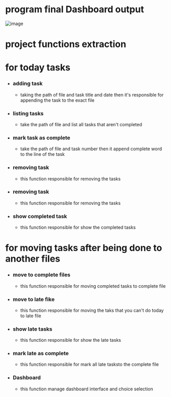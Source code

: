 # program final Dashboard output 

![image](https://github.com/waleedelfieky/Moudule_one_tasks/assets/126036494/ef72ca58-9c4f-4354-9d36-551dd3212e4a)

# project functions extraction
# for today tasks
- ### adding task
	- taking the path of file and task title and date then it's responsible for appending the task to the exact file
- ### listing tasks
	- take the path of file and list all tasks that aren't completed
- ### mark task as complete
	- take the path of file and task number then it append complete word to the line of the task
- ### removing task
	- this function responsible for removing the tasks
- ### removing task
	- this function responsible for removing the tasks

- ### show completed task
	- this function responsible for show the completed tasks
# for moving tasks after being done to another files
- ### move to complete files
	- this function responsible for moving completed tasks to complete file

- ### move to late fike
	- this function responsible for moving the taks that you can't do today to late file
- ### show late tasks
	- this function responsible for show the late tasks
- ### mark late as complete
	- this function responsible for mark all late tasksto the complete file

- ### Dashboard
	- this function manage dashboard interface and choice selection
